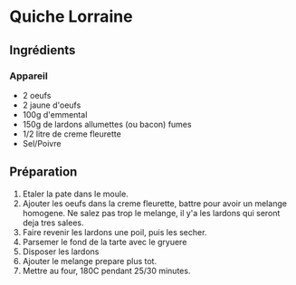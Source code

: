 # Quiche Lorraine

## Ingrédients

### Appareil

* 2 oeufs
* 2 jaune d'oeufs
* 100g d'emmental
* 150g de lardons allumettes (ou bacon) fumes
* 1/2 litre de creme fleurette
* Sel/Poivre

## Préparation

1. Etaler la pate dans le moule.
2. Ajouter les oeufs dans la creme fleurette, battre pour avoir un melange
   homogene. Ne salez pas trop le melange, il y'a les lardons qui seront deja
   tres salees.
3. Faire revenir les lardons une poil, puis les secher.
3. Parsemer le fond de la tarte avec le gryuere
4. Disposer les lardons
5. Ajouter le melange prepare plus tot.
6. Mettre au four, 180C pendant 25/30 minutes.
